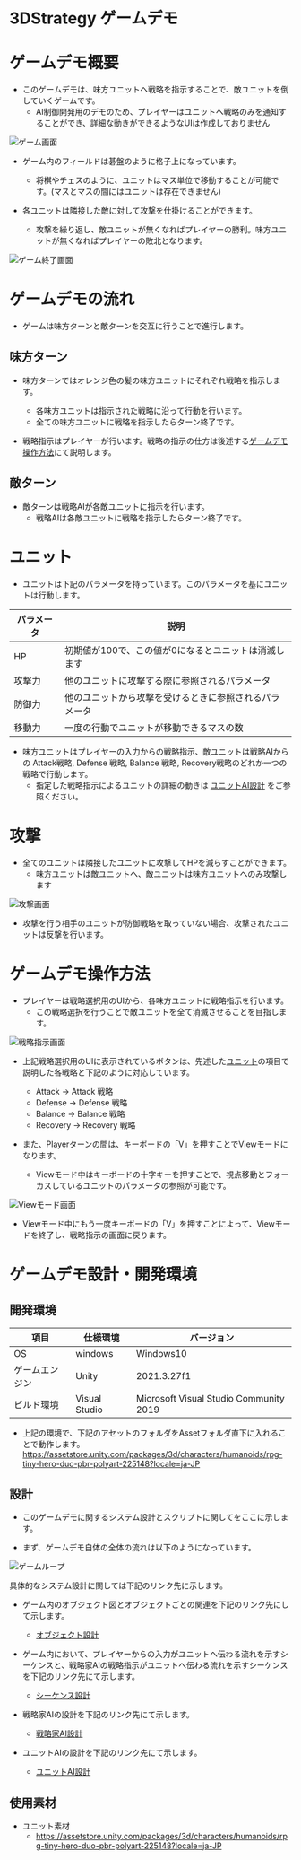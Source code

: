 3DStrategy ゲームデモ
===================================

# ゲームデモ概要

- このゲームデモは、味方ユニットへ戦略を指示することで、敵ユニットを倒していくゲームです。
  - AI制御開発用のデモのため、プレイヤーはユニットへ戦略のみを通知することができ、詳細な動きができるようなUIは作成しておりません

![ゲーム画面](/doc/img/gameImage.png)

- ゲーム内のフィールドは碁盤のように格子上になっています。
  - 将棋やチェスのように、ユニットはマス単位で移動することが可能です。(マスとマスの間にはユニットは存在できません)
  
- 各ユニットは隣接した敵に対して攻撃を仕掛けることができます。
  - 攻撃を繰り返し、敵ユニットが無くなればプレイヤーの勝利。味方ユニットが無くなればプレイヤーの敗北となります。

![ゲーム終了画面](/doc/img/gameFinish.png)

# ゲームデモの流れ

- ゲームは味方ターンと敵ターンを交互に行うことで進行します。

## 味方ターン

- 味方ターンではオレンジ色の髪の味方ユニットにそれぞれ戦略を指示します。
  - 各味方ユニットは指示された戦略に沿って行動を行います。
  - 全ての味方ユニットに戦略を指示したらターン終了です。
  
- 戦略指示はプレイヤーが行います。戦略の指示の仕方は後述する[ゲームデモ操作方法](#ゲームデモ操作方法)にて説明します。

## 敵ターン

- 敵ターンは戦略AIが各敵ユニットに指示を行います。
  - 戦略AIは各敵ユニットに戦略を指示したらターン終了です。

# ユニット

- ユニットは下記のパラメータを持っています。このパラメータを基にユニットは行動します。

| パラメータ | 説明 |
| --- | --- |
| HP | 初期値が100で、この値が0になるとユニットは消滅します |
| 攻撃力 | 他のユニットに攻撃する際に参照されるパラメータ |
| 防御力 | 他のユニットから攻撃を受けるときに参照されるパラメータ |
| 移動力 | 一度の行動でユニットが移動できるマスの数 |

- 味方ユニットはプレイヤーの入力からの戦略指示、敵ユニットは戦略AIからの Attack戦略, Defense 戦略, Balance 戦略, Recovery戦略のどれか一つの戦略で行動します。
  - 指定した戦略指示によるユニットの詳細の動きは [ユニットAI設計](/doc/CharacterAI.md) をご参照ください。

# 攻撃

- 全てのユニットは隣接したユニットに攻撃してHPを減らすことができます。
  - 味方ユニットは敵ユニットへ、敵ユニットは味方ユニットへのみ攻撃します

![攻撃画面](/doc/img/attack.png)

- 攻撃を行う相手のユニットが防御戦略を取っていない場合、攻撃されたユニットは反撃を行います。

# ゲームデモ操作方法

- プレイヤーは戦略選択用のUIから、各味方ユニットに戦略指示を行います。
  - この戦略選択を行うことで敵ユニットを全て消滅させることを目指します。

![戦略指示画面](/doc/img/input.png)

- 上記戦略選択用のUIに表示されているボタンは、先述した[ユニット](#ユニット)の項目で説明した各戦略と下記のように対応しています。
  - Attack → Attack 戦略
  - Defense → Defense 戦略
  - Balance → Balance 戦略
  - Recovery → Recovery 戦略

- また、Playerターンの間は、キーボードの「V」を押すことでViewモードになります。
  - Viewモード中はキーボードの十字キーを押すことで、視点移動とフォーカスしているユニットのパラメータの参照が可能です。

![Viewモード画面](/doc/img/viewMode.png)

- Viewモード中にもう一度キーボードの「V」を押すことによって、Viewモードを終了し、戦略指示の画面に戻ります。

# ゲームデモ設計・開発環境

## 開発環境

| 項目 | 仕様環境 | バージョン |
| --- | --- | --- |
| OS | windows | Windows10 | 
| ゲームエンジン | Unity | 2021.3.27f1 |
| ビルド環境 | Visual Studio | Microsoft Visual Studio Community 2019 |  

- 上記の環境で、下記のアセットのフォルダをAssetフォルダ直下に入れることで動作します。
https://assetstore.unity.com/packages/3d/characters/humanoids/rpg-tiny-hero-duo-pbr-polyart-225148?locale=ja-JP

## 設計

- このゲームデモに関するシステム設計とスクリプトに関してをここに示します。

- まず、ゲームデモ自体の全体の流れは以下のようになっています。

![ゲームループ](/doc/img/3Dstrategyゲームループ.drawio.png)

具体的なシステム設計に関しては下記のリンク先に示します。

- ゲーム内のオブジェクト図とオブジェクトごとの関連を下記のリンク先にして示します。
  - [オブジェクト設計](/doc/Object.md)

- ゲーム内において、プレイヤーからの入力がユニットへ伝わる流れを示すシーケンスと、戦略家AIの戦略指示がユニットへ伝わる流れを示すシーケンスを下記のリンク先にて示します。
  - [シーケンス設計](/doc/Sequence.md)

- 戦略家AIの設計を下記のリンク先にて示します。
  - [戦略家AI設計](/doc/StrategyAI.md)
  
- ユニットAIの設計を下記のリンク先にて示します。
  - [ユニットAI設計](/doc/CharacterAI.md)

## 使用素材

- ユニット素材
  - https://assetstore.unity.com/packages/3d/characters/humanoids/rpg-tiny-hero-duo-pbr-polyart-225148?locale=ja-JP

